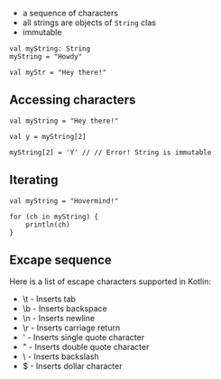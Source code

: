 * a sequence of characters
* all strings are objects of `String` clas
* immutable
```
val myString: String
myString = "Howdy"

val myStr = "Hey there!"
```

## Accessing characters
```
val myString = "Hey there!"

val y = myString[2]

myString[2] = 'Y' // // Error! String is immutable
```

## Iterating
```
val myString = "Hovermind!"

for (ch in myString) {
    println(ch)
}
```

## Excape sequence
Here is a list of escape characters supported in Kotlin:
* \t - Inserts tab
* \b - Inserts backspace
* \n - Inserts newline
* \r - Inserts carriage return
* \' - Inserts single quote character
* \" - Inserts double quote character
* \\ - Inserts backslash
* \$ - Inserts dollar character
